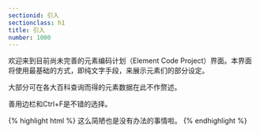 ```yaml
---
sectionid: 引入
sectionclass: h1
title: 引入
number: 1000
---
```

欢迎来到目前尚未完善的元素编码计划（Element Code Project）界面。本界面将使用最基础的方式，即纯文字手段，来展示元素们的部分设定。

大部分可在各大百科查询而得的元素数据在此不作赘述。

善用边栏和Ctrl+F是不错的选择。

{% highlight html %}
这么简陋也是没有办法的事情啦。
{% endhighlight %}